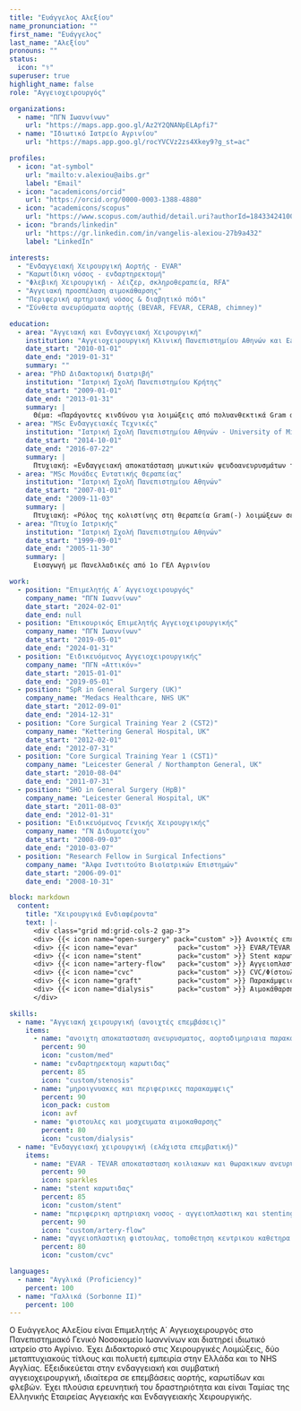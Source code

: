 ```yaml
---
title: "Ευάγγελος Αλεξίου"
name_pronunciation: ""
first_name: "Ευάγγελος"
last_name: "Αλεξίου"
pronouns: ""
status:
  icon: "⚕️"
superuser: true
highlight_name: false
role: "Αγγειοχειρουργός"

organizations:
  - name: "ΠΓΝ Ιωαννίνων"
    url: "https://maps.app.goo.gl/Az2Y2QNANpELApfi7"
  - name: "Ιδιωτικό Ιατρείο Αγρινίου"
    url: "https://maps.app.goo.gl/rocYVCVz2zs4Xkey9?g_st=ac"

profiles:
  - icon: "at-symbol"
    url: "mailto:v.alexiou@aibs.gr"
    label: "Email"
  - icon: "academicons/orcid"
    url: "https://orcid.org/0000-0003-1388-4880"
  - icon: "academicons/scopus"
    url: "https://www.scopus.com/authid/detail.uri?authorId=18433424100"
  - icon: "brands/linkedin"
    url: "https://gr.linkedin.com/in/vangelis-alexiou-27b9a432"
    label: "LinkedIn"

interests:
  - "Ενδαγγειακή Χειρουργική Αορτής - EVAR"
  - "Καρωτίδικη νόσος - ενδαρτηρεκτομή"
  - "Φλεβική Χειρουργική - λέιζερ, σκληροθεραπεία, RFA"
  - "Αγγειακή προσπέλαση αιμοκάθαρσης"
  - "Περιφερική αρτηριακή νόσος & διαβητικό πόδι"
  - "Σύνθετα ανευρύσματα αορτής (BEVAR, FEVAR, CERAB, chimney)"

education:
  - area: "Aγγειακή και Ενδαγγειακή Χειρουργική"
    institution: "Αγγειοχειρουργική Κλινική Πανεπιστημίου Αθηνών και East Midlands South Deanery, UK"
    date_start: "2010-01-01"
    date_end: "2019-01-31"
    summary: ""
  - area: "PhD Διδακτορική διατριβή"
    institution: "Ιατρική Σχολή Πανεπιστημίου Κρήτης"
    date_start: "2009-01-01"
    date_end: "2013-01-31"
    summary: |
      Θέμα: «Παράγοντες κινδύνου για λοιμώξεις από πολυανθεκτικά Gram αρνητικά βακτήρια σε χειρουργημένους ασθενείς που νοσηλεύονται στη μονάδα εντατικής θεραπείας».
  - area: "MSc Ενδαγγειακές Τεχνικές"
    institution: "Ιατρική Σχολή Πανεπιστημίου Αθηνών - University of Milano-Bicocca"
    date_start: "2014-10-01"
    date_end: "2016-07-22"
    summary: |
      Πτυχιακή: «Ενδαγγειακή αποκατάσταση μυκωτικών ψευδοανευρυσμάτων του λαγονομηριαίου άξονα». Επιβλέπων: Γ. Γερουλάκος
  - area: "MSc Μονάδες Εντατικής Θεραπείας"
    institution: "Ιατρική Σχολή Πανεπιστημίου Αθηνών"
    date_start: "2007-01-01"
    date_end: "2009-11-03"
    summary: |
      Πτυχιακή: «Ρόλος της κολιστίνης στη θεραπεία Gram(-) λοιμώξεων σε ασθενείς νοσηλευόμενους στη ΜΕΘ». Επιβλέπων: Κ. Τσιούφης
  - area: "Πτυχίο Ιατρικής"
    institution: "Ιατρική Σχολή Πανεπιστημίου Αθηνών"
    date_start: "1999-09-01"
    date_end: "2005-11-30"
    summary: |
      Εισαγωγή με Πανελλαδικές από 1ο ΓΕΛ Αγρινίου

work:
  - position: "Επιμελητής Α΄ Αγγειοχειρουργός"
    company_name: "ΠΓΝ Ιωαννίνων"
    date_start: "2024-02-01"
    date_end: null
  - position: "Επικουρικός Επιμελητής Αγγειοχειρουργικής"
    company_name: "ΠΓΝ Ιωαννίνων"
    date_start: "2019-05-01"
    date_end: "2024-01-31"
  - position: "Ειδικευόμενος Αγγειοχειρουργικής"
    company_name: "ΠΓΝ «Αττικόν»"
    date_start: "2015-01-01"
    date_end: "2019-05-01"
  - position: "SpR in General Surgery (UK)"
    company_name: "Medacs Healthcare, NHS UK"
    date_start: "2012-09-01"
    date_end: "2014-12-31"
  - position: "Core Surgical Training Year 2 (CST2)"
    company_name: "Kettering General Hospital, UK"
    date_start: "2012-02-01"
    date_end: "2012-07-31"
  - position: "Core Surgical Training Year 1 (CST1)"
    company_name: "Leicester General / Northampton General, UK"
    date_start: "2010-08-04"
    date_end: "2011-07-31"
  - position: "SHO in General Surgery (HpB)"
    company_name: "Leicester General Hospital, UK"
    date_start: "2011-08-03"
    date_end: "2012-01-31"
  - position: "Ειδικευόμενος Γενικής Χειρουργικής"
    company_name: "ΓΝ Διδυμοτείχου"
    date_start: "2008-09-03"
    date_end: "2010-03-07"
  - position: "Research Fellow in Surgical Infections"
    company_name: "Άλφα Ινστιτούτο Βιοϊατρικών Επιστημών"
    date_start: "2006-09-01"
    date_end: "2008-10-31"

block: markdown
  content:
    title: "Χειρουργικά Ενδιαφέροντα"
    text: |-
      <div class="grid md:grid-cols-2 gap-3">
      <div> {{< icon name="open-surgery" pack="custom" >}} Ανοικτές επεμβάσεις (αορτοδιμηριαία, ανευρύσματα) </div>
      <div> {{< icon name="evar"          pack="custom" >}} EVAR/TEVAR </div>
      <div> {{< icon name="stent"         pack="custom" >}} Stent καρωτίδας </div>
      <div> {{< icon name="artery-flow"   pack="custom" >}} Αγγειοπλαστική/Περιφερική Νόσος </div>
      <div> {{< icon name="cvc"           pack="custom" >}} CVC/Φίστουλες αιμοκάθαρσης </div>
      <div> {{< icon name="graft"         pack="custom" >}} Παρακάμψεις/Μοσχεύματα </div>
      <div> {{< icon name="dialysis"      pack="custom" >}} Αιμοκάθαρση/Παρεμβάσεις προσπέλασης </div>
      </div>

skills:
  - name: "Αγγειακή χειρουργική (ανοιχτές επεμβάσεις)"
    items:
      - name: "ανοιχτη αποκατασταση ανευρυσματος, αορτοδιμηριαια παρακαμψη"
        percent: 90
        icon: "custom/med"
      - name: "ενδαρτηρεκτομη καρωτιδας"
        percent: 85
        icon: "custom/stenosis"
      - name: "μηροιγνυακες και περιφερικες παρακαμψεις"
        percent: 90
        icon_pack: custom
        icon: avf
      - name: "φιστουλες και μοσχευματα αιμοκαθαρσης"
        percent: 80
        icon: "custom/dialysis"
  - name: "Ενδαγγειακή χειρουργική (ελάχιστα επεμβατική)"
    items:
      - name: "EVAR - TEVAR αποκατασταση κοιλιακων και θωρακικων ανευρυσματων με χρηση stents"
        percent: 90
        icon: sparkles
      - name: "stent καρωτιδας"
        percent: 85
        icon: "custom/stent"
      - name: "περιφερικη αρτηριακη νοσος - αγγειοπλαστικη και stenting"
        percent: 90
        icon: "custom/artery-flow"
      - name: "αγγειοπλαστικη φιστουλας, τοποθετηση κεντρικου καθετηρα αιμοκαθαρσης"
        percent: 80
        icon: "custom/cvc"

languages:
  - name: "Αγγλικά (Proficiency)"
    percent: 100
  - name: "Γαλλικά (Sorbonne II)"
    percent: 100
---
```


Ο Ευάγγελος Αλεξίου είναι Επιμελητής Α΄ Αγγειοχειρουργός στο Πανεπιστημιακό Γενικό Νοσοκομείο Ιωαννίνων και διατηρεί ιδιωτικό ιατρείο στο Αγρίνιο. Έχει Διδακτορικό στις Χειρουργικές Λοιμώξεις, δύο μεταπτυχιακούς τίτλους και πολυετή εμπειρία στην Ελλάδα και το NHS Αγγλίας. Εξειδικεύεται στην ενδαγγειακή και συμβατική αγγειοχειρουργική, ιδιαίτερα σε επεμβάσεις αορτής, καρωτίδων και φλεβών. Έχει πλούσια ερευνητική του δραστηριότητα και είναι Ταμίας της Ελληνικής Εταιρείας Αγγειακής και Ενδαγγειακής Χειρουργικής.
